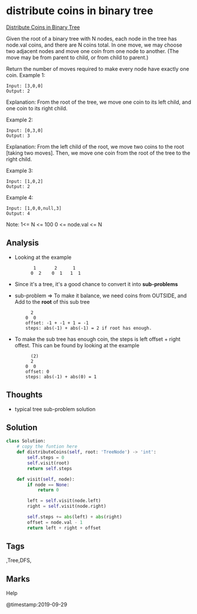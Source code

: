 # distribute coins in binary tree

[Distribute Coins in Binary Tree](https://leetcode.com/problems/distribute-coins-in-binary-tree)

Given the root of a binary tree with N nodes, each node in the tree has node.val coins, and there are N coins total. In one move, we may choose two adjacent nodes and move one coin from one node to another. \(The move may be from parent to child, or from child to parent.\)

Return the number of moves required to make every node have exactly one coin. Example 1:

```text
Input: [3,0,0]
Output: 2
```

Explanation: From the root of the tree, we move one coin to its left child, and one coin to its right child.

Example 2:

```text
Input: [0,3,0]
Output: 3
```

Explanation: From the left child of the root, we move two coins to the root \[taking two moves\]. Then, we move one coin from the root of the tree to the right child.

Example 3:

```text
Input: [1,0,2]
Output: 2
```

Example 4:

```text
Input: [1,0,0,null,3]
Output: 4
```

Note: 1&lt;= N &lt;= 100 0 &lt;= node.val &lt;= N

## Analysis
* Looking at the example

  ```text
         1       2      1
        0  2    0  1   1  1
  ```

* Since it's a tree, it's a good chance to convert it into **sub-problems**
* sub-problem =&gt; To make it balance, we need coins from OUTSIDE, and Add to the **root** of this sub tree

  ```text
        2
      0  0
      offset: -1 + -1 + 1 = -1 
      steps: abs(-1) + abs(-1) = 2 if root has enough.
  ```

* To make the sub tree has enough coin, the steps is left offset + right offest. This can be found by looking at the example

  ```text
        (2)
        2
      0  0
      offset: 0
      steps: abs(-1) + abs(0) = 1
  ```
## Thoughts
- typical tree sub-problem solution 

## Solution

```python
class Solution:
    # copy the funtion here
    def distributeCoins(self, root: 'TreeNode') -> 'int':
        self.steps = 0
        self.visit(root)
        return self.steps

    def visit(self, node):
        if node == None:
            return 0

        left = self.visit(node.left)
        right = self.visit(node.right)

        self.steps += abs(left) + abs(right)
        offset = node.val - 1
        return left + right + offset
```

## Tags

,Tree,DFS,

## Marks

Help

@timestamp:2019-09-29

